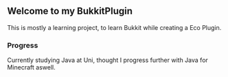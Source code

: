 ## Welcome to my BukkitPlugin

This is mostly a learning project, to learn Bukkit while creating a Eco Plugin.

### Progress
Currently studying Java at Uni, thought I progress further with Java for Minecraft aswell.

